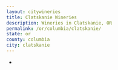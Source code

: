 ```yaml
---
layout: citywineries
title: Clatskanie Wineries
description: Wineries in Clatskanie, OR
permalink: /or/columbia/clatskanie/
state: or
county: columbia
city: clatskanie
---
```

-
